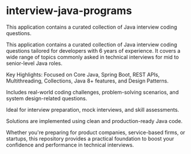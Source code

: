 # interview-java-programs
This application contains a curated collection of Java interview coding questions.

This application contains a curated collection of Java interview coding questions tailored for developers with 6 years of experience. It covers a wide range of topics commonly asked in technical interviews for mid to senior-level Java roles.

Key Highlights:
Focused on Core Java, Spring Boot, REST APIs, Multithreading, Collections, Java 8+ features, and Design Patterns.

Includes real-world coding challenges, problem-solving scenarios, and system design-related questions.

Ideal for interview preparation, mock interviews, and skill assessments.

Solutions are implemented using clean and production-ready Java code.

Whether you're preparing for product companies, service-based firms, or startups, this repository provides a practical foundation to boost your confidence and performance in technical interviews.
